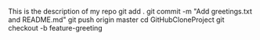 This is the description of my repo
git add .
git commit -m "Add greetings.txt and README.md"
git push origin master
cd GitHubCloneProject
git checkout -b feature-greeting
